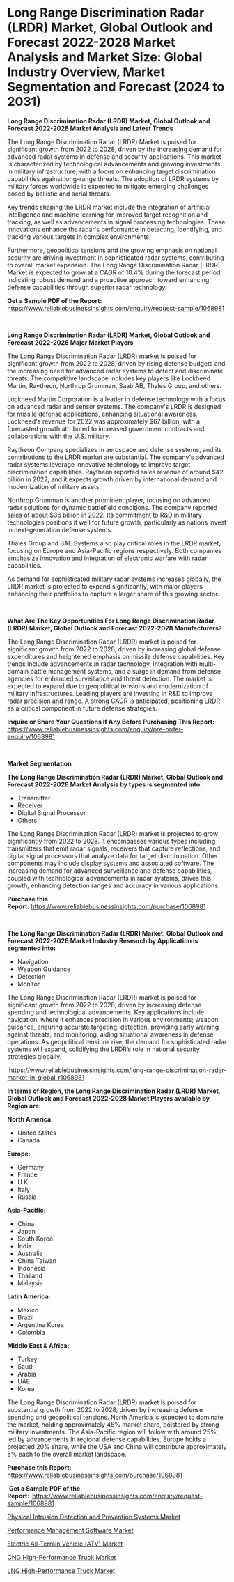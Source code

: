 <p><h1>Long Range Discrimination Radar (LRDR) Market, Global Outlook and Forecast 2022-2028 Market Analysis and Market Size: Global Industry Overview, Market Segmentation and Forecast (2024 to 2031)</h1></p><p><strong>Long Range Discrimination Radar (LRDR) Market, Global Outlook and Forecast 2022-2028 Market Analysis and Latest Trends</strong></p>
<p><p>The Long Range Discrimination Radar (LRDR) Market is poised for significant growth from 2022 to 2028, driven by the increasing demand for advanced radar systems in defense and security applications. This market is characterized by technological advancements and growing investments in military infrastructure, with a focus on enhancing target discrimination capabilities against long-range threats. The adoption of LRDR systems by military forces worldwide is expected to mitigate emerging challenges posed by ballistic and aerial threats.</p><p>Key trends shaping the LRDR market include the integration of artificial intelligence and machine learning for improved target recognition and tracking, as well as advancements in signal processing technologies. These innovations enhance the radar's performance in detecting, identifying, and tracking various targets in complex environments.</p><p>Furthermore, geopolitical tensions and the growing emphasis on national security are driving investment in sophisticated radar systems, contributing to overall market expansion. The Long Range Discrimination Radar (LRDR) Market is expected to grow at a CAGR of 10.4% during the forecast period, indicating robust demand and a proactive approach toward enhancing defense capabilities through superior radar technology.</p></p>
<p><strong>Get a Sample PDF of the Report:&nbsp;</strong> <a href="https://www.reliablebusinessinsights.com/enquiry/request-sample/1068981">https://www.reliablebusinessinsights.com/enquiry/request-sample/1068981</a></p>
<p>&nbsp;</p>
<p><strong>Long Range Discrimination Radar (LRDR) Market, Global Outlook and Forecast 2022-2028 Major Market Players</strong></p>
<p><p>The Long Range Discrimination Radar (LRDR) market is poised for significant growth from 2022 to 2028, driven by rising defense budgets and the increasing need for advanced radar systems to detect and discriminate threats. The competitive landscape includes key players like Lockheed Martin, Raytheon, Northrop Grumman, Saab AB, Thales Group, and others.</p><p>Lockheed Martin Corporation is a leader in defense technology with a focus on advanced radar and sensor systems. The company's LRDR is designed for missile defense applications, enhancing situational awareness. Lockheed's revenue for 2022 was approximately $67 billion, with a forecasted growth attributed to increased government contracts and collaborations with the U.S. military.</p><p>Raytheon Company specializes in aerospace and defense systems, and its contributions to the LRDR market are substantial. The company's advanced radar systems leverage innovative technology to improve target discrimination capabilities. Raytheon reported sales revenue of around $42 billion in 2022, and it expects growth driven by international demand and modernization of military assets.</p><p>Northrop Grumman is another prominent player, focusing on advanced radar solutions for dynamic battlefield conditions. The company reported sales of about $36 billion in 2022. Its commitment to R&D in military technologies positions it well for future growth, particularly as nations invest in next-generation defense systems.</p><p>Thales Group and BAE Systems also play critical roles in the LRDR market, focusing on Europe and Asia-Pacific regions respectively. Both companies emphasize innovation and integration of electronic warfare with radar capabilities.</p><p>As demand for sophisticated military radar systems increases globally, the LRDR market is projected to expand significantly, with major players enhancing their portfolios to capture a larger share of this growing sector.</p></p>
<p>&nbsp;</p>
<p><strong>What Are The Key Opportunities For Long Range Discrimination Radar (LRDR) Market, Global Outlook and Forecast 2022-2028 Manufacturers?</strong></p>
<p><p>The Long Range Discrimination Radar (LRDR) market is poised for significant growth from 2022 to 2028, driven by increasing global defense expenditures and heightened emphasis on missile defense capabilities. Key trends include advancements in radar technology, integration with multi-domain battle management systems, and a surge in demand from defense agencies for enhanced surveillance and threat detection. The market is expected to expand due to geopolitical tensions and modernization of military infrastructures. Leading players are investing in R&D to improve radar precision and range. A strong CAGR is anticipated, positioning LRDR as a critical component in future defense strategies.</p></p>
<p><strong>Inquire or Share Your Questions If Any Before Purchasing This Report:</strong> <a href="https://www.reliablebusinessinsights.com/enquiry/pre-order-enquiry/1068981">https://www.reliablebusinessinsights.com/enquiry/pre-order-enquiry/1068981</a></p>
<p>&nbsp;</p>
<p><strong>Market Segmentation</strong></p>
<p><strong>The Long Range Discrimination Radar (LRDR) Market, Global Outlook and Forecast 2022-2028 Market Analysis by types is segmented into:</strong></p>
<p><ul><li>Transmitter</li><li>Receiver</li><li>Digital Signal Processor</li><li>Others</li></ul></p>
<p><p>The Long Range Discrimination Radar (LRDR) market is projected to grow significantly from 2022 to 2028. It encompasses various types including transmitters that emit radar signals, receivers that capture reflections, and digital signal processors that analyze data for target discrimination. Other components may include display systems and associated software. The increasing demand for advanced surveillance and defense capabilities, coupled with technological advancements in radar systems, drives this growth, enhancing detection ranges and accuracy in various applications.</p></p>
<p><strong>Purchase this Report:&nbsp;</strong><a href="https://www.reliablebusinessinsights.com/purchase/1068981">https://www.reliablebusinessinsights.com/purchase/1068981</a></p>
<p>&nbsp;</p>
<p><strong>The Long Range Discrimination Radar (LRDR) Market, Global Outlook and Forecast 2022-2028 Market Industry Research by Application is segmented into:</strong></p>
<p><ul><li>Navigation</li><li>Weapon Guidance</li><li>Detection</li><li>Monitor</li></ul></p>
<p><p>The Long Range Discrimination Radar (LRDR) market is poised for significant growth from 2022 to 2028, driven by increasing defense spending and technological advancements. Key applications include navigation, where it enhances precision in various environments; weapon guidance, ensuring accurate targeting; detection, providing early warning against threats; and monitoring, aiding situational awareness in defense operations. As geopolitical tensions rise, the demand for sophisticated radar systems will expand, solidifying the LRDR’s role in national security strategies globally.</p></p>
<p><a href="https://www.reliablebusinessinsights.com/long-range-discrimination-radar-market-in-global-r1068981">&nbsp;https://www.reliablebusinessinsights.com/long-range-discrimination-radar-market-in-global-r1068981</a></p>
<p><strong>In terms of Region, the Long Range Discrimination Radar (LRDR) Market, Global Outlook and Forecast 2022-2028 Market Players available by Region are:</strong></p>
<p>
    <p> <strong> North America: </strong>
        <ul>
            <li>United States</li>
            <li>Canada</li>
        </ul>
        </p> 
    <p> <strong> Europe: </strong>
        <ul>
            <li>Germany</li>
            <li>France</li>
            <li>U.K.</li>
            <li>Italy</li>
            <li>Russia</li>
        </ul>
        </p> 
    <p> <strong> Asia-Pacific: </strong>
        <ul>
            <li>China</li>
            <li>Japan</li>
            <li>South Korea</li>
            <li>India</li>
            <li>Australia</li>
            <li>China Taiwan</li>
            <li>Indonesia</li>
            <li>Thailand</li>
            <li>Malaysia</li>
        </ul>
        </p> 
    <p> <strong> Latin America: </strong>
        <ul>
            <li>Mexico</li>
            <li>Brazil</li>
            <li>Argentina Korea</li>
            <li>Colombia</li>
        </ul>
        </p> 
    <p> <strong> Middle East & Africa: </strong>
        <ul>
            <li>Turkey</li>
            <li>Saudi</li>
            <li>Arabia</li>
            <li>UAE</li>
            <li>Korea</li>
        </ul>
    </p>
    </p>
<p><p>The Long Range Discrimination Radar (LRDR) market is poised for substantial growth from 2022 to 2028, driven by increasing defense spending and geopolitical tensions. North America is expected to dominate the market, holding approximately 45% market share, bolstered by strong military investments. The Asia-Pacific region will follow with around 25%, led by advancements in regional defense capabilities. Europe holds a projected 20% share, while the USA and China will contribute approximately 5% each to the overall market landscape.</p></p>
<p><strong>Purchase this Report: </strong><a href="https://www.reliablebusinessinsights.com/purchase/1068981">https://www.reliablebusinessinsights.com/purchase/1068981</a></p>
<p>&nbsp;<strong>Get a Sample PDF of the Report:&nbsp;&nbsp;</strong><a href="https://www.reliablebusinessinsights.com/enquiry/request-sample/1068981">https://www.reliablebusinessinsights.com/enquiry/request-sample/1068981</a></p>
<p><strong></strong></p>
<p><p><a href="https://www.linkedin.com/pulse/emerging-opportunities-challenges-global-physical-intrusion-l6w9c?trackingId=HC79uxLHRrWulf%2BnZIYEnA%3D%3D">Physical Intrusion Detection and Prevention Systems Market</a></p><p><a href="https://www.linkedin.com/pulse/comprehensive-analysis-global-performance-management-software-xagic?trackingId=cRX2DItsTxSNAp0rl%2Fffpw%3D%3D">Performance Management Software Market</a></p><p><a href="https://medium.com/@anne.mitchell45476/electric-all-terrain-vehicle-atv-market-size-growth-and-industry-analysis-by-market-33cdf3461b23">Electric All-Terrain Vehicle (ATV) Market</a></p><p><a href="https://issuu.com/reportprime-2/docs/cng-high-performance-truck-market-s_92dbc3d0dca97d">CNG High-Performance Truck Market</a></p><p><a href="https://issuu.com/reportprime-2/docs/lng-high-performance-truck-market-s_277839f8e49619">LNG High-Performance Truck Market</a></p></p>